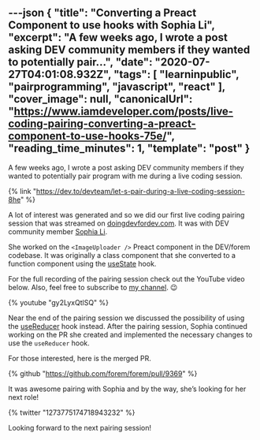 ---json
{
  "title": "Converting a Preact Component to use hooks with Sophia Li",
  "excerpt": "A few weeks ago, I wrote a post asking DEV community members if they wanted to potentially pair...",
  "date": "2020-07-27T04:01:08.932Z",
  "tags": [
    "learninpublic",
    "pairprogramming",
    "javascript",
    "react"
  ],
  "cover_image": null,
  "canonicalUrl": "https://www.iamdeveloper.com/posts/live-coding-pairing-converting-a-preact-component-to-use-hooks-75e/",
  "reading_time_minutes": 1,
  "template": "post"
}
---

A few weeks ago, I wrote a post asking DEV community members if they wanted to potentially pair program with me during a live coding session.

{% link "https://dev.to/devteam/let-s-pair-during-a-live-coding-session-8he" %}

A lot of interest was generated and so we did our first live coding pairing session that was streamed on [doingdevfordev.com](https://doingdevfordev.com). It was with DEV community member [Sophia Li](https://twitter.com/sophia_wyl).

She worked on the `<ImageUploader />` Preact component in the DEV/forem codebase. It was originally a class component that she converted to a function component using the [useState](https://reactjs.org/docs/hooks-reference.html#usestate) hook.

For the full recording of the pairing session check out the YouTube video below. Also, feel free to subscribe to [my channel](https://m.youtube.com/channel/UCBLlEq0co24VFJIMEHNcPOQ). 😉

{% youtube "gy2LyxQtlSQ" %}

Near the end of the pairing session we discussed the possibility of using the [useReducer](https://reactjs.org/docs/hooks-reference.html#usereducer) hook instead. After the pairing session, Sophia continued working on the PR she created and implemented the necessary changes to use the `useReducer` hook.

For those interested, here is the merged PR.

{% github "https://github.com/forem/forem/pull/9369" %}

It was awesome pairing with Sophia and by the way, she’s looking for her next role!

{% twitter "1273775174718943232" %}

Looking forward to the next pairing session!
